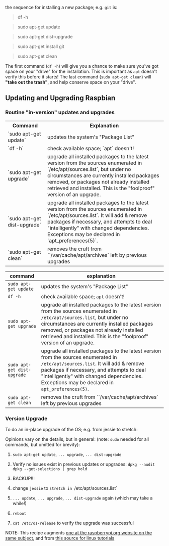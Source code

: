 the sequence for installing a new package; e.g. `git` is:
> df -h

> sudo apt-get update

> sudo apt-get dist-upgrade

> sudo apt-get install git 

> sudo apt-get clean

The first command (`df -h`) will give you a chance to make sure you've got space on your "drive" for the installation. This is important as `apt` doesn't verify this before it starts! The last command (`sudo apt-get clean`) will __"take out the trash"__, and help conserve space on your "drive".


## Updating and Upgrading Raspbian 

### Routine "in-version" updates and upgrades

<table border="0", style="width:100%">
  <col style="width:25%">
  <col style="width:75%">
  <tr>
    <th>Command</th>
    <th>Explanation</th> 
  </tr>
  <tr>
    <td>`sudo apt-get update`</td>
    <td>updates the system's "Package List"</td> 
  </tr>
  <tr>
    <td>`df -h`</td>
    <td>check available space; `apt` doesn't! </td> 
  </tr>
  <tr>
    <td>`sudo apt-get upgrade`</td>
    <td>upgrade all installed packages to the latest version from the sources enumerated in `/etc/apt/sources.list`, but under no circumstances are currently installed packages removed, or packages not already installed retrieved and installed. This is the "foolproof" version of an upgrade.</td>
  </tr>
    <tr>
    <td>`sudo apt-get dist-upgrade`</td>
    <td>upgrade all installed packages to the latest version from the sources enumerated in `/etc/apt/sources.list`. It will add & remove packages if necessary, and attempts to deal "intelligently" with changed dependencies. Exceptions may be declared in `apt_preferences(5)`.</td>
  </tr>
  <tr>
    <td>`sudo apt-get clean`</td>
    <td>removes the cruft from ``/var/cache/apt/archives` left by previous upgrades</td>
  </tr>
</table>


command                  | explanation
--------                 | ---------
`sudo apt-get update` | updates the system's "Package List" 
`df -h` | check available space; `apt` doesn't! 
`sudo apt-get upgrade` | upgrade all installed packages to the latest version from the sources enumerated in `/etc/apt/sources.list`, but under no circumstances are currently installed packages removed, or packages not already installed retrieved and installed. This is the "foolproof" version of an upgrade. 
`sudo apt-get dist-upgrade` | upgrade all installed packages to the latest version from the sources enumerated in `/etc/apt/sources.list`. It will add & remove packages if necessary, and attempts to deal "intelligently" with changed dependencies. Exceptions may be declared in `apt_preferences(5)`.   
`sudo apt-get clean` | removes the cruft from ``/var/cache/apt/archives` left by previous upgrades

### Version Upgrade

To do an in-place upgrade of the OS; e.g. from jessie to stretch:

Opinions vary on the details, but in general: (note: `sudo` needed for all commands, but omitted for brevity): 

1. `sudo apt-get update`,	`... upgrade`,		 `... dist-upgrade`

2. Verify no issues exist in previous updates or upgrades:
   `dpkg --audit`
   `dpkg --get-selections | grep hold`
   
3. BACKUP!!!

4. change `jessie` to `stretch in `/etc/apt/sources.list` 

5. `... update`, `... upgrade`, `... dist-upgrade` again (which may take a while!)

6. `reboot`

7. `cat /etc/os-release` to verify the upgrade was successful 


NOTE: This recipe augments [one at the raspberrypi.org website on the same subject](https://www.raspberrypi.org/documentation/raspbian/updating.md), and from [this source for linux tutorials](https://www.howtoforge.com/tutorial/how-to-upgrade-debian-8-jessie-to-9-stretch/)
